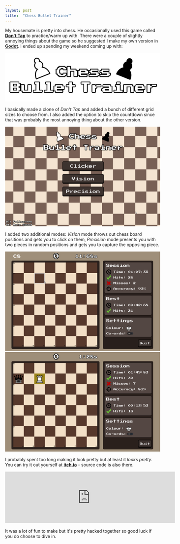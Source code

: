 ```yaml
---
layout: post
title:  "Chess Bullet Trainer"
---
```


My housemate is pretty into chess. He occasionally used this game called [**Don't Tap**](http://www.donttap.com/) to practice/warm up with. There were a couple of slightly annoying things about the game so he suggested I make my own version in [**Godot**](https://godotengine.org/). I ended up spending my weekend coming up with: 

![image tooltip here](/assets/chess-bullet-trainer/banner.png)

I basically made a clone of *Don't Tap* and added a bunch of different grid sizes to choose from. I also added the option to skip the countdown since that was probably the most annoying thing about the other version.

![image tooltip here](/assets/chess-bullet-trainer/clicker.gif)

I added two additional modes: *Vision* mode throws out chess board positions and gets you to click on them, *Precision* mode presents you with two pieces in random positions and gets you to capture the opposing piece.

![image tooltip here](/assets/chess-bullet-trainer/vision.gif)
![image tooltip here](/assets/chess-bullet-trainer/precision.gif)

I probably spent too long making it look pretty but at least it *looks pretty*. You can try it out yourself at [**itch.io**](https://haztro.itch.io/chess-bullet-trainer) - source code is also there.

<iframe frameborder="0" src="https://itch.io/embed/1047751" width="552" height="167"><a href="https://haztro.itch.io/chess-bullet-trainer">Chess Bullet Trainer by haztro</a></iframe>

It was a lot of fun to make but it's pretty hacked together so good luck if you do choose to dive in.
